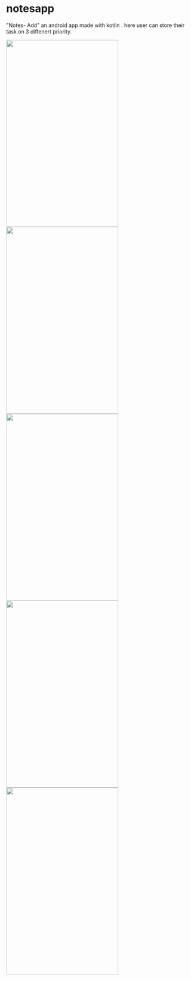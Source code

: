 # notesapp

"Notes- Add" an android app made with kotlin .
here user can store their task on 3 diffenert priority.



<img src="https://user-images.githubusercontent.com/72352873/134769424-a8beacfe-69e7-4a17-b6c6-6cea76397fb7.jpg" width="300" height="500" >     <img src="https://user-images.githubusercontent.com/72352873/134768849-9caed7e3-63a3-4c2a-a353-3462b36a7faf.jpg" width="300" height="500">   
<img src="https://user-images.githubusercontent.com/72352873/134768867-79d8b8b9-d355-4304-a844-bf0dcf830ae3.jpg" width="300" height="500">   <img src="https://user-images.githubusercontent.com/72352873/134768878-083a5b9a-e16a-406b-bc58-5b9f11a51d60.jpg" width="300" height="500"> <img src="https://user-images.githubusercontent.com/72352873/134967386-cd94bdd1-d6b9-4b99-aa94-aa4a6a38be42.jpg"  width="300" height="500">
